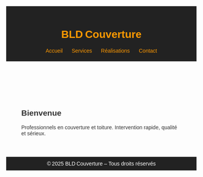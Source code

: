 <!DOCTYPE html>
<html lang="fr">
<head>
  <meta charset="UTF‑8">
  <title>BLD Couverture</title>
  <meta name="viewport" content="width=device-width,initial-scale=1">
  <style>
    body { margin:0;font-family:Arial,sans-serif; color:#333; }
    header { background:#222; color:#f90; padding:20px; text-align:center; }
    nav a { margin:0 10px; color:#f90; text-decoration:none; }
    section { padding:40px; }
    footer { background:#222; color:#fff; text-align:center; padding:10px;}
  </style>
</head>
<body>
  <header>
    <h1>BLD Couverture</h1>
    <nav>
      <a href="index.html">Accueil</a>
      <a href="services.html">Services</a>
      <a href="realisations.html">Réalisations</a>
      <a href="contact.html">Contact</a>
    </nav>
  </header>

  <section>
    <h2>Bienvenue</h2>
    <p>Professionnels en couverture et toiture. Intervention rapide, qualité et sérieux.</p>
  </section>

  <footer>
    © 2025 BLD Couverture – Tous droits réservés
  </footer>
</body>
</html>
